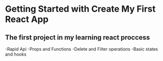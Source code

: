 # Getting Started with Create My First React App

## The first project in my learning react proccess

-Rapid Api
-Props and Functions
-Delete and Filter operations
-Basic states and hooks


